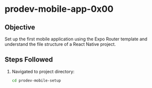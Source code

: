 # prodev-mobile-app-0x00

## Objective
Set up the first mobile application using the Expo Router template and understand the file structure of a React Native project.

## Steps Followed

1. Navigated to project directory:
   ```bash
   cd prodev-mobile-setup
